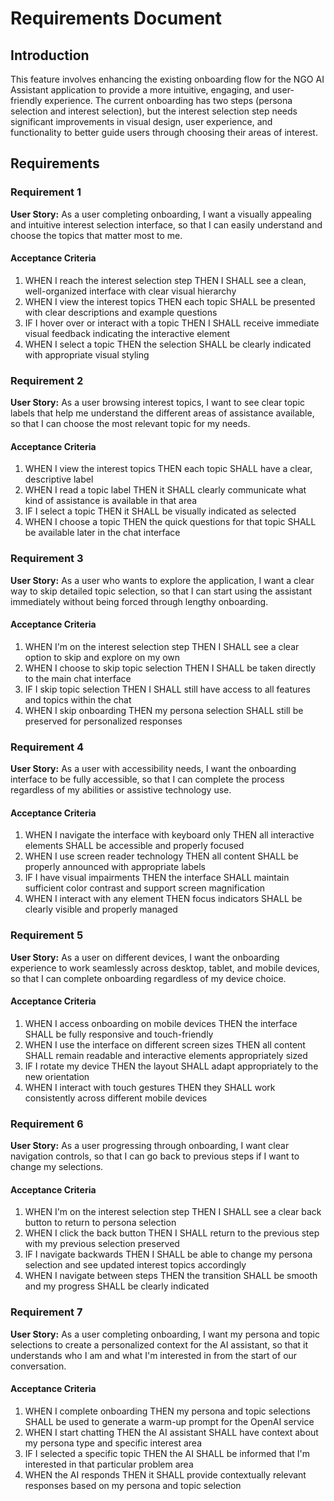 # Requirements Document

## Introduction

This feature involves enhancing the existing onboarding flow for the NGO AI Assistant application to provide a more intuitive, engaging, and user-friendly experience. The current onboarding has two steps (persona selection and interest selection), but the interest selection step needs significant improvements in visual design, user experience, and functionality to better guide users through choosing their areas of interest.

## Requirements

### Requirement 1

**User Story:** As a user completing onboarding, I want a visually appealing and intuitive interest selection interface, so that I can easily understand and choose the topics that matter most to me.

#### Acceptance Criteria

1. WHEN I reach the interest selection step THEN I SHALL see a clean, well-organized interface with clear visual hierarchy
2. WHEN I view the interest topics THEN each topic SHALL be presented with clear descriptions and example questions
3. IF I hover over or interact with a topic THEN I SHALL receive immediate visual feedback indicating the interactive element
4. WHEN I select a topic THEN the selection SHALL be clearly indicated with appropriate visual styling

### Requirement 2

**User Story:** As a user browsing interest topics, I want to see clear topic labels that help me understand the different areas of assistance available, so that I can choose the most relevant topic for my needs.

#### Acceptance Criteria

1. WHEN I view the interest topics THEN each topic SHALL have a clear, descriptive label
2. WHEN I read a topic label THEN it SHALL clearly communicate what kind of assistance is available in that area
3. IF I select a topic THEN it SHALL be visually indicated as selected
4. WHEN I choose a topic THEN the quick questions for that topic SHALL be available later in the chat interface

### Requirement 3

**User Story:** As a user who wants to explore the application, I want a clear way to skip detailed topic selection, so that I can start using the assistant immediately without being forced through lengthy onboarding.

#### Acceptance Criteria

1. WHEN I'm on the interest selection step THEN I SHALL see a clear option to skip and explore on my own
2. WHEN I choose to skip topic selection THEN I SHALL be taken directly to the main chat interface
3. IF I skip topic selection THEN I SHALL still have access to all features and topics within the chat
4. WHEN I skip onboarding THEN my persona selection SHALL still be preserved for personalized responses

### Requirement 4

**User Story:** As a user with accessibility needs, I want the onboarding interface to be fully accessible, so that I can complete the process regardless of my abilities or assistive technology use.

#### Acceptance Criteria

1. WHEN I navigate the interface with keyboard only THEN all interactive elements SHALL be accessible and properly focused
2. WHEN I use screen reader technology THEN all content SHALL be properly announced with appropriate labels
3. IF I have visual impairments THEN the interface SHALL maintain sufficient color contrast and support screen magnification
4. WHEN I interact with any element THEN focus indicators SHALL be clearly visible and properly managed

### Requirement 5

**User Story:** As a user on different devices, I want the onboarding experience to work seamlessly across desktop, tablet, and mobile devices, so that I can complete onboarding regardless of my device choice.

#### Acceptance Criteria

1. WHEN I access onboarding on mobile devices THEN the interface SHALL be fully responsive and touch-friendly
2. WHEN I use the interface on different screen sizes THEN all content SHALL remain readable and interactive elements appropriately sized
3. IF I rotate my device THEN the layout SHALL adapt appropriately to the new orientation
4. WHEN I interact with touch gestures THEN they SHALL work consistently across different mobile devices

### Requirement 6

**User Story:** As a user progressing through onboarding, I want clear navigation controls, so that I can go back to previous steps if I want to change my selections.

#### Acceptance Criteria

1. WHEN I'm on the interest selection step THEN I SHALL see a clear back button to return to persona selection
2. WHEN I click the back button THEN I SHALL return to the previous step with my previous selection preserved
3. IF I navigate backwards THEN I SHALL be able to change my persona selection and see updated interest topics accordingly
4. WHEN I navigate between steps THEN the transition SHALL be smooth and my progress SHALL be clearly indicated

### Requirement 7

**User Story:** As a user completing onboarding, I want my persona and topic selections to create a personalized context for the AI assistant, so that it understands who I am and what I'm interested in from the start of our conversation.

#### Acceptance Criteria

1. WHEN I complete onboarding THEN my persona and topic selections SHALL be used to generate a warm-up prompt for the OpenAI service
2. WHEN I start chatting THEN the AI assistant SHALL have context about my persona type and specific interest area
3. IF I selected a specific topic THEN the AI SHALL be informed that I'm interested in that particular problem area
4. WHEN the AI responds THEN it SHALL provide contextually relevant responses based on my persona and topic selection